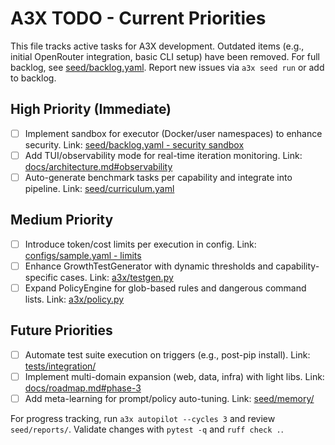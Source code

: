 # A3X TODO - Current Priorities

This file tracks active tasks for A3X development. Outdated items (e.g., initial OpenRouter integration, basic CLI setup) have been removed. For full backlog, see [seed/backlog.yaml](seed/backlog.yaml). Report new issues via `a3x seed run` or add to backlog.

## High Priority (Immediate)

- [ ] Implement sandbox for executor (Docker/user namespaces) to enhance security. Link: [seed/backlog.yaml - security sandbox](seed/backlog.yaml)
- [ ] Add TUI/observability mode for real-time iteration monitoring. Link: [docs/architecture.md#observability](docs/architecture.md)
- [ ] Auto-generate benchmark tasks per capability and integrate into pipeline. Link: [seed/curriculum.yaml](seed/curriculum.yaml)

## Medium Priority

- [ ] Introduce token/cost limits per execution in config. Link: [configs/sample.yaml - limits](configs/sample.yaml)
- [ ] Enhance GrowthTestGenerator with dynamic thresholds and capability-specific cases. Link: [a3x/testgen.py](a3x/testgen.py)
- [ ] Expand PolicyEngine for glob-based rules and dangerous command lists. Link: [a3x/policy.py](a3x/policy.py)

## Future Priorities

- [ ] Automate test suite execution on triggers (e.g., post-pip install). Link: [tests/integration/](tests/integration/)
- [ ] Implement multi-domain expansion (web, data, infra) with light libs. Link: [docs/roadmap.md#phase-3](docs/roadmap.md)
- [ ] Add meta-learning for prompt/policy auto-tuning. Link: [seed/memory/](seed/memory/)

For progress tracking, run `a3x autopilot --cycles 3` and review `seed/reports/`. Validate changes with `pytest -q` and `ruff check .`.
